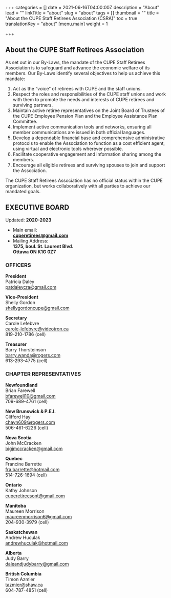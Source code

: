 +++
categories = []
date = 2021-06-16T04:00:00Z
description = "About"
lead = ""
linkTitle = "about"
slug = "about"
tags = []
thumbnail = ""
title = "About the CUPE Staff Retirees Association (CSRA)"
toc = true
translationKey = "about"
[menu.main]
weight = 1

+++
## About the CUPE Staff Retirees Association

As set out in our By-Laws, the mandate of the CUPE Staff Retirees Association is to safeguard and advance the economic welfare of its members. Our By-Laws identify several objectives to help us achieve this mandate:

1. Act as the “voice” of retirees with CUPE and the staff unions.
2. Respect the roles and responsibilities of the CUPE staff unions and work with them to promote the needs and interests of CUPE retirees and surviving partners.
3. Maintain active retiree representatives on the Joint Board of Trustees of the CUPE Employee Pension Plan and the Employee Assistance Plan Committee.
4. Implement active communication tools and networks, ensuring all member communications are issued in both official languages.
5. Develop a dependable financial base and comprehensive administrative protocols to enable the Association to function as a cost efficient agent, using virtual and electronic tools wherever possible.
6. Facilitate cooperative engagement and information sharing among the members.
7. Encourage all eligible retirees and surviving spouses to join and support the Association.

The CUPE Staff Retirees Association has no official status within the CUPE organization, but works collaboratively with all parties to achieve our mandated goals.

## **EXECUTIVE BOARD**

Updated: **2020-2023**

* Main email:  
  **cuperetirees@gmail.com**
* Mailing Address:  
  **1375, boul. St. Laurent Blvd.  
  Ottawa ON K1G 0Z7**

### **OFFICERS**

**President**  
Patricia Daley  
[patdaleycra@gmail.com](mailto:patdaleycra@gmail.com)

**Vice-President**  
Shelly Gordon  
[shellygordoncupe@gmail.com](mailto:shellygordoncupe@gmail.com)

**Secretary**  
Carole Lefebvre  
[carole-lefebvre@videotron.ca](mailto:carole-lefebvre@videotron.ca)  
819-210-1786 (cell)

**Treasurer**  
Barry Thorsteinson  
[barry.wanda@rogers.com](mailto:barry.wanda@rogers.com)  
613-293-4775 (cell)

### **CHAPTER REPRESENTATIVES**

**Newfoundland**  
Brian Farewell  
[bfarewell10@gmail.com](mailto:bfarewell10@gmail.com)  
709-689-4761 (cell)

**New Brunswick & P.E.I.**  
Clifford Hay  
[chayn609@rogers.com](mailto:chayn609@rogers.com)  
506-461-6226 (cell)

**Nova Scotia**  
John McCracken  
[bigjmccracken@gmail.com](mailto:bigjmccracken@gmail.com)

**Quebec**  
Francine Barrette  
[fra.barrette@hotmail.com](mailto:fra.barrette@hotmail.com)  
514-726-1694 (cell)

**Ontario**  
Kathy Johnson  
[cuperetireesont@gmail.com](mailto:cuperetireesont@gmail.com)

**Manitoba**  
Maureen Morrison  
[maureenmorrison6@gmail.com](mailto:maureenmorrison6@gmail.com)  
204-930-3979 (cell)

**Saskatchewan**  
Andrew Huculak  
[andrewhuculak@hotmail.com](mailto:andrewhuculak@hotmail.com)

**Alberta**  
Judy Barry  
[daleandjudybarry@gmail.com](mailto:daleandjudybarry@gmail.com)

**British Columbia**  
Timon Azmier  
[tazmier@shaw.ca](mailto:tazmier@shaw.ca)  
604-787-4851 (cell)
